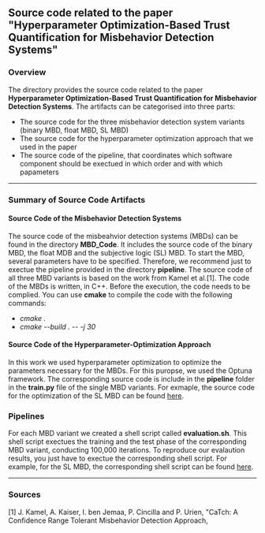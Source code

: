 ## Source code related to the paper "Hyperparameter Optimization-Based Trust Quantification for Misbehavior Detection Systems"

### Overview

The directory provides the source code related to the paper **Hyperparameter Optimization-Based Trust Quantification for Misbehavior Detection Systems**. The artifacts can be categorised into three parts:

- The source code for the three misbehavior detection system variants (binary MBD, float MBD, SL MBD)
- The source code for the hyperparameter optimization approach that we used in the paper
- The source code of the pipeline, that coordinates which software component should be exectued in which order and with which papameters

---

### Summary of Source Code Artifacts

#### Source Code of the Misbehavior Detection Systems

The source code of the misbeahvior detection systems (MBDs) can be found in the directory **MBD_Code**. It includes the source code of the binary MBD, the float MDB and the subjective logic (SL) MBD. To start the MBD, several parameters have to be specified. Therefore, we recommend just to exectue the pipeline provided in the directory **pipeline**. The source code of all three MBD variants is based on the work from Kamel et al.\[1\]. The code of the MBDs is written‚ in C++. Before the execution, the code needs to be complied. You can use **cmake** to compile the code with the following commands:

- *cmake .*
- *cmake --build . -- -j 30*

#### Source Code of the Hyperparameter-Optimization Approach

In this work we used hyperparameter optimization to optimize the parameters necessary for the MBDs. For this puropse, we used the Optuna framework. The corresponding source code is include in the **pipeline** folder in the **train.py** file of the single MBD variants. For exmaple, the source code for the optimization of the SL MBD can be found [here](./pipeline/SL_MBD_optimized).

### Pipelines

For each MBD variant we created a shell script called **evaluation.sh**. This shell script exectues the training and the test phase of the corresponding MBD variant, conducting 100,000 iterations. To reproduce our evalaution results, you just have to exectue the corresponding shell script. For example, for the SL MBD, the corresponding shell script can be found [here](./pipeline/SL_MBD_optimized).

---

### Sources

\[1\] J. Kamel, A. Kaiser, I. ben Jemaa, P. Cincilla and P. Urien, "CaTch: A Confidence Range Tolerant Misbehavior Detection Approach,
